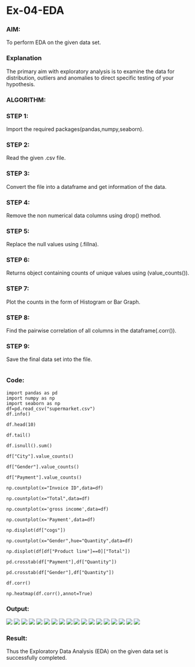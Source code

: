 # Ex-04-EDA
### AIM:
To perform EDA on the given data set.

### Explanation
The primary aim with exploratory analysis is to examine the data for distribution, outliers and anomalies to direct specific testing of your hypothesis.

### ALGORITHM:
### STEP 1: 
Import the required packages(pandas,numpy,seaborn).

### STEP 2: 
Read the given .csv file.

### STEP 3: 
Convert the file into a dataframe and get information of the data.

### STEP 4: 
Remove the non numerical data columns using drop() method.

### STEP 5:  
Replace the null values using (.fillna).

### STEP 6: 
Returns object containing counts of unique values using (value_counts()).

### STEP 7: 
Plot the counts in the form of Histogram or Bar Graph.

### STEP 8: 
Find the pairwise correlation of all columns in the dataframe(.corr()).

### STEP 9: 
Save the final data set into the file.
```
```
### Code:
```
import pandas as pd
import numpy as np
import seaborn as np
df=pd.read_csv("supermarket.csv")
df.info()
```
```
df.head(10)
```
```
df.tail()
```
```
df.isnull().sum()
```
```
df["City"].value_counts()
```
```
df["Gender"].value_counts()
```
```
df["Payment"].value_counts()
```
```
np.countplot(x="Invoice ID",data=df)
```
```
np.countplot(x="Total",data=df)
```
```
np.countplot(x='gross income',data=df)
```
```
np.countplot(x='Payment',data=df)
```
```
np.displot(df["cogs"])
```
```
np.countplot(x="Gender",hue="Quantity",data=df)
```
```
np.displot(df[df["Product line"]==0]["Total"])
```
```
pd.crosstab(df["Payment"],df["Quantity"])
```
```
pd.crosstab(df["Gender"],df["Quantity"])
```
```
df.corr()
```
```
np.heatmap(df.corr(),annot=True)
```

### Output:
![](output1.png)
![](output2.png)
![](output3.png)
![](output4.png)
![](output5.png)
![](output6.png)
![](output7.png)
![](output8.png)
![](output9.png)
![](output10.png)
![](output11.png)
![](output12.png)
![](output13.png)
![](output14.png)
![](output15.png)
![](output16.png)
![](output17.png)
![](output18.png)

### Result:
 Thus the Exploratory Data Analysis (EDA) on the given data set is successfully completed.